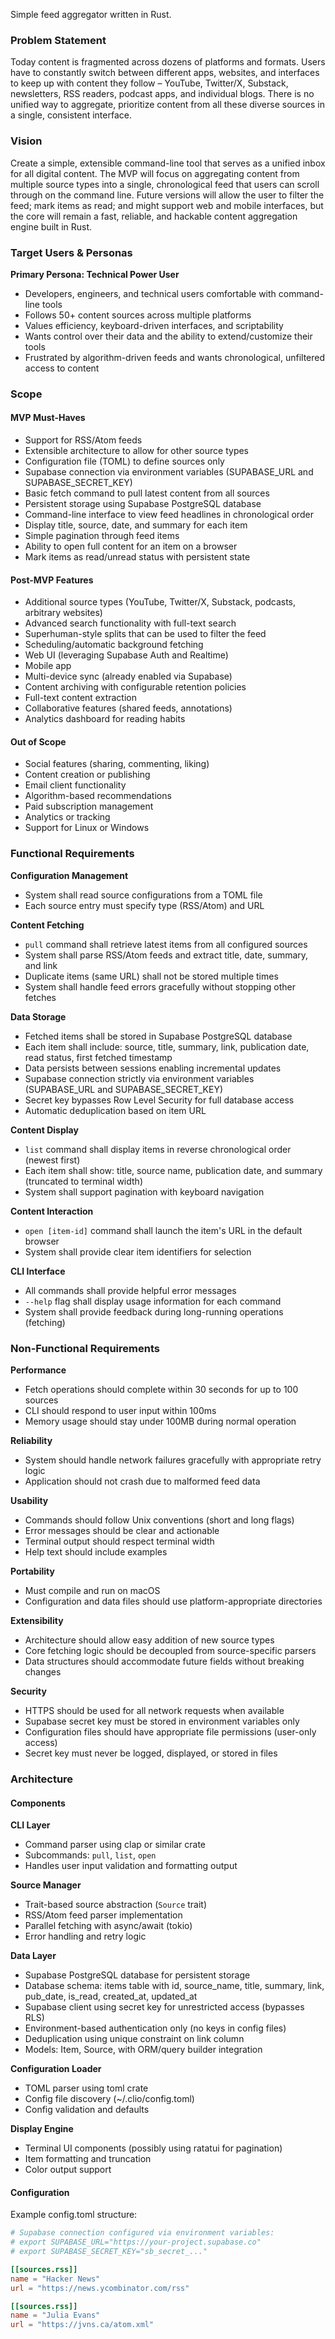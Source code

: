 Simple feed aggregator written in Rust.

### Problem Statement

Today content is fragmented across dozens of platforms and formats. Users have to constantly switch between different apps, websites, and interfaces to keep up with content they follow – YouTube, Twitter/X, Substack, newsletters, RSS readers,  podcast apps, and individual blogs. There is no unified way to aggregate, prioritize content from all these diverse sources in a single, consistent interface.

### Vision

Create a simple, extensible command-line tool that serves as a unified inbox for all digital content. The MVP will focus on aggregating content from multiple source types into a single, chronological feed that users can scroll through on the command line. Future versions will allow the user to filter the feed; mark items as read; and might support web and mobile interfaces, but the core will remain a fast, reliable, and hackable content aggregation engine built in Rust.

### Target Users & Personas

**Primary Persona: Technical Power User**
- Developers, engineers, and technical users comfortable with command-line tools
- Follows 50+ content sources across multiple platforms
- Values efficiency, keyboard-driven interfaces, and scriptability
- Wants control over their data and the ability to extend/customize their tools
- Frustrated by algorithm-driven feeds and wants chronological, unfiltered access to content

### Scope
#### MVP Must-Haves
- Support for RSS/Atom feeds
- Extensible architecture to allow for other source types
- Configuration file (TOML) to define sources only
- Supabase connection via environment variables (SUPABASE_URL and SUPABASE_SECRET_KEY)
- Basic fetch command to pull latest content from all sources
- Persistent storage using Supabase PostgreSQL database
- Command-line interface to view feed headlines in chronological order
- Display title, source, date, and summary for each item
- Simple pagination through feed items
- Ability to open full content for an item on a browser
- Mark items as read/unread status with persistent state

#### Post-MVP Features
- Additional source types (YouTube, Twitter/X, Substack, podcasts, arbitrary websites)
- Advanced search functionality with full-text search
- Superhuman-style splits that can be used to filter the feed
- Scheduling/automatic background fetching
- Web UI (leveraging Supabase Auth and Realtime)
- Mobile app
- Multi-device sync (already enabled via Supabase)
- Content archiving with configurable retention policies
- Full-text content extraction
- Collaborative features (shared feeds, annotations)
- Analytics dashboard for reading habits

#### Out of Scope
- Social features (sharing, commenting, liking)
- Content creation or publishing
- Email client functionality
- Algorithm-based recommendations
- Paid subscription management
- Analytics or tracking
- Support for Linux or Windows

### Functional Requirements

**Configuration Management**
- System shall read source configurations from a TOML file
- Each source entry must specify type (RSS/Atom) and URL

**Content Fetching**
- `pull` command shall retrieve latest items from all configured sources
- System shall parse RSS/Atom feeds and extract title, date, summary, and link
- Duplicate items (same URL) shall not be stored multiple times
- System shall handle feed errors gracefully without stopping other fetches

**Data Storage**
- Fetched items shall be stored in Supabase PostgreSQL database
- Each item shall include: source, title, summary, link, publication date, read status, first fetched timestamp
- Data persists between sessions enabling incremental updates
- Supabase connection strictly via environment variables (SUPABASE_URL and SUPABASE_SECRET_KEY)
- Secret key bypasses Row Level Security for full database access
- Automatic deduplication based on item URL

**Content Display**
- `list` command shall display items in reverse chronological order (newest first)
- Each item shall show: title, source name, publication date, and summary (truncated to terminal width)
- System shall support pagination with keyboard navigation

**Content Interaction**
- `open [item-id]` command shall launch the item's URL in the default browser
- System shall provide clear item identifiers for selection

**CLI Interface**
- All commands shall provide helpful error messages
- `--help` flag shall display usage information for each command
- System shall provide feedback during long-running operations (fetching)

### Non-Functional Requirements

**Performance**
- Fetch operations should complete within 30 seconds for up to 100 sources
- CLI should respond to user input within 100ms
- Memory usage should stay under 100MB during normal operation

**Reliability**
- System should handle network failures gracefully with appropriate retry logic
- Application should not crash due to malformed feed data

**Usability**
- Commands should follow Unix conventions (short and long flags)
- Error messages should be clear and actionable
- Terminal output should respect terminal width
- Help text should include examples

**Portability**
- Must compile and run on macOS
- Configuration and data files should use platform-appropriate directories

**Extensibility**
- Architecture should allow easy addition of new source types
- Core fetching logic should be decoupled from source-specific parsers
- Data structures should accommodate future fields without breaking changes

**Security**
- HTTPS should be used for all network requests when available
- Supabase secret key must be stored in environment variables only
- Configuration files should have appropriate file permissions (user-only access)
- Secret key must never be logged, displayed, or stored in files

### Architecture
#### Components

**CLI Layer**
- Command parser using clap or similar crate
- Subcommands: `pull`, `list`, `open`
- Handles user input validation and formatting output

**Source Manager**
- Trait-based source abstraction (`Source` trait)
- RSS/Atom feed parser implementation
- Parallel fetching with async/await (tokio)
- Error handling and retry logic

**Data Layer**
- Supabase PostgreSQL database for persistent storage
- Database schema: items table with id, source_name, title, summary, link, pub_date, is_read, created_at, updated_at
- Supabase client using secret key for unrestricted access (bypasses RLS)
- Environment-based authentication only (no keys in config files)
- Deduplication using unique constraint on link column
- Models: Item, Source, with ORM/query builder integration

**Configuration Loader**
- TOML parser using toml crate
- Config file discovery (~/.clio/config.toml)
- Config validation and defaults

**Display Engine**
- Terminal UI components (possibly using ratatui for pagination)
- Item formatting and truncation
- Color output support

#### Configuration

Example config.toml structure:
```toml
# Supabase connection configured via environment variables:
# export SUPABASE_URL="https://your-project.supabase.co"
# export SUPABASE_SECRET_KEY="sb_secret_..."

[[sources.rss]]
name = "Hacker News"
url = "https://news.ycombinator.com/rss"

[[sources.rss]]
name = "Julia Evans"
url = "https://jvns.ca/atom.xml"
```
